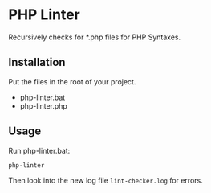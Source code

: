 # PHP Linter

Recursively checks for *.php files for PHP Syntaxes.


## Installation

Put the files in the root of your project.

 - php-linter.bat
 - php-linter.php


## Usage

Run php-linter.bat:

    php-linter

Then look into the new log file `lint-checker.log` for errors.
